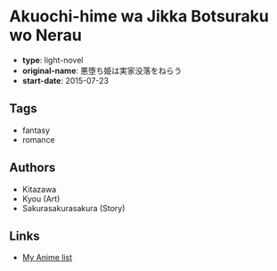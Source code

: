 # Akuochi-hime wa Jikka Botsuraku wo Nerau

-   **type**: light-novel
-   **original-name**: 悪堕ち姫は実家没落をねらう
-   **start-date**: 2015-07-23

## Tags

-   fantasy
-   romance

## Authors

-   Kitazawa
-   Kyou (Art)
-   Sakurasakurasakura (Story)

## Links

-   [My Anime list](https://myanimelist.net/manga/91567/Akuochi-hime_wa_Jikka_Botsuraku_wo_Nerau)
